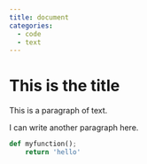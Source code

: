 ```yaml
---
title: document
categories:
  - code
  - text
---
```


# This is the title

This is a paragraph of text.

I can write another paragraph here.

```python
def myfunction();
    return 'hello'
```
